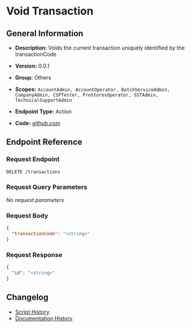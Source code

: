 # Void Transaction

## General Information

- **Description:** Voids the current transaction uniquely identified by the transactionCode

- **Version:** 0.0.1
- **Group:** Others
- **Scopes:** `AccountAdmin, AccountOperator, BatchServiceAdmin, CompanyAdmin, CSPTester, ProStoresOperator, SSTAdmin, TechnicalSupportAdmin`
- **Endpoint Type:** Action
- **Code:** [github.com](https://github.com/NangoHQ/integration-templates/tree/main/integrations/avalara-sandbox/actions/void-transaction.ts)


## Endpoint Reference

### Request Endpoint

`DELETE /transactions`

### Request Query Parameters

_No request parameters_

### Request Body

```json
{
  "transactionCode": "<string>"
}
```

### Request Response

```json
{
  "id": "<string>"
}
```

## Changelog

- [Script History](https://github.com/NangoHQ/integration-templates/commits/main/integrations/avalara-sandbox/actions/void-transaction.ts)
- [Documentation History](https://github.com/NangoHQ/integration-templates/commits/main/integrations/avalara-sandbox/actions/void-transaction.md)

<!-- END  GENERATED CONTENT -->

